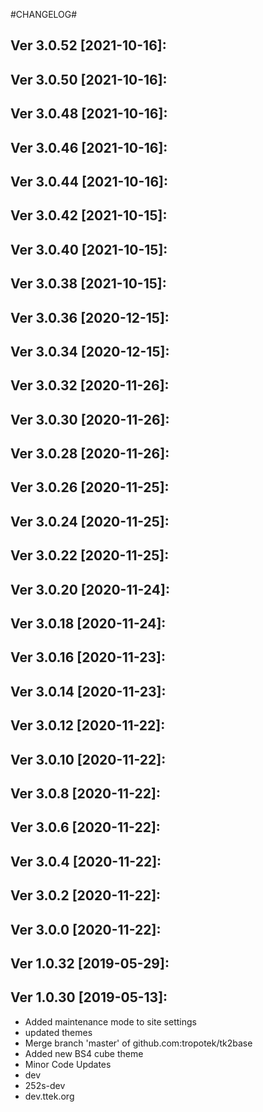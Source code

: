 
#CHANGELOG#

Ver 3.0.52 [2021-10-16]:
-------------------------------


Ver 3.0.50 [2021-10-16]:
-------------------------------


Ver 3.0.48 [2021-10-16]:
-------------------------------


Ver 3.0.46 [2021-10-16]:
-------------------------------


Ver 3.0.44 [2021-10-16]:
-------------------------------


Ver 3.0.42 [2021-10-15]:
-------------------------------


Ver 3.0.40 [2021-10-15]:
-------------------------------


Ver 3.0.38 [2021-10-15]:
-------------------------------


Ver 3.0.36 [2020-12-15]:
-------------------------------


Ver 3.0.34 [2020-12-15]:
-------------------------------


Ver 3.0.32 [2020-11-26]:
-------------------------------


Ver 3.0.30 [2020-11-26]:
-------------------------------


Ver 3.0.28 [2020-11-26]:
-------------------------------


Ver 3.0.26 [2020-11-25]:
-------------------------------


Ver 3.0.24 [2020-11-25]:
-------------------------------


Ver 3.0.22 [2020-11-25]:
-------------------------------


Ver 3.0.20 [2020-11-24]:
-------------------------------


Ver 3.0.18 [2020-11-24]:
-------------------------------


Ver 3.0.16 [2020-11-23]:
-------------------------------


Ver 3.0.14 [2020-11-23]:
-------------------------------


Ver 3.0.12 [2020-11-22]:
-------------------------------


Ver 3.0.10 [2020-11-22]:
-------------------------------


Ver 3.0.8 [2020-11-22]:
-------------------------------


Ver 3.0.6 [2020-11-22]:
-------------------------------


Ver 3.0.4 [2020-11-22]:
-------------------------------


Ver 3.0.2 [2020-11-22]:
-------------------------------


Ver 3.0.0 [2020-11-22]:
-------------------------------


Ver 1.0.32 [2019-05-29]:
-------------------------------


Ver 1.0.30 [2019-05-13]:
-------------------------------
  - Added maintenance mode to site settings
  - updated themes
  - Merge branch 'master' of github.com:tropotek/tk2base
  - Added new BS4 cube theme
  - Minor Code Updates
  - dev
  - 252s-dev
  - dev.ttek.org






